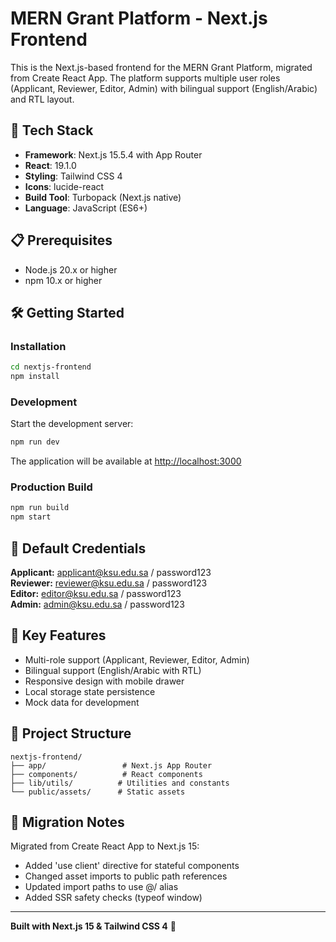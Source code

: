 # MERN Grant Platform - Next.js Frontend

This is the Next.js-based frontend for the MERN Grant Platform, migrated from Create React App. The platform supports multiple user roles (Applicant, Reviewer, Editor, Admin) with bilingual support (English/Arabic) and RTL layout.

## 🚀 Tech Stack

- **Framework**: Next.js 15.5.4 with App Router
- **React**: 19.1.0
- **Styling**: Tailwind CSS 4
- **Icons**: lucide-react
- **Build Tool**: Turbopack (Next.js native)
- **Language**: JavaScript (ES6+)

## 📋 Prerequisites

- Node.js 20.x or higher
- npm 10.x or higher

## 🛠️ Getting Started

### Installation

```bash
cd nextjs-frontend
npm install
```

### Development

Start the development server:

```bash
npm run dev
```

The application will be available at [http://localhost:3000](http://localhost:3000)

### Production Build

```bash
npm run build
npm start
```

## 🔐 Default Credentials

**Applicant:** applicant@ksu.edu.sa / password123  
**Reviewer:** reviewer@ksu.edu.sa / password123  
**Editor:** editor@ksu.edu.sa / password123  
**Admin:** admin@ksu.edu.sa / password123

## 🎨 Key Features

- Multi-role support (Applicant, Reviewer, Editor, Admin)
- Bilingual support (English/Arabic with RTL)
- Responsive design with mobile drawer
- Local storage state persistence
- Mock data for development

## 📁 Project Structure

```
nextjs-frontend/
├── app/                 # Next.js App Router
├── components/          # React components
├── lib/utils/          # Utilities and constants
└── public/assets/      # Static assets
```

## 🔄 Migration Notes

Migrated from Create React App to Next.js 15:
- Added 'use client' directive for stateful components
- Changed asset imports to public path references
- Updated import paths to use @/ alias
- Added SSR safety checks (typeof window)

---

**Built with Next.js 15 & Tailwind CSS 4** 🚀
